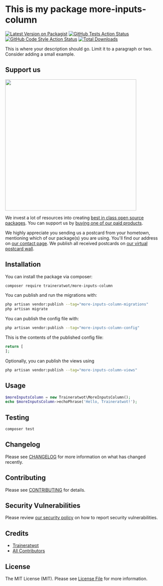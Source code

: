 # This is my package more-inputs-column

[![Latest Version on Packagist](https://img.shields.io/packagist/v/traineratwot/more-inputs-column.svg?style=flat-square)](https://packagist.org/packages/traineratwot/more-inputs-column)
[![GitHub Tests Action Status](https://img.shields.io/github/actions/workflow/status/traineratwot/more-inputs-column/run-tests.yml?branch=main&label=tests&style=flat-square)](https://github.com/traineratwot/more-inputs-column/actions?query=workflow%3Arun-tests+branch%3Amain)
[![GitHub Code Style Action Status](https://img.shields.io/github/actions/workflow/status/traineratwot/more-inputs-column/fix-php-code-style-issues.yml?branch=main&label=code%20style&style=flat-square)](https://github.com/traineratwot/more-inputs-column/actions?query=workflow%3A"Fix+PHP+code+style+issues"+branch%3Amain)
[![Total Downloads](https://img.shields.io/packagist/dt/traineratwot/more-inputs-column.svg?style=flat-square)](https://packagist.org/packages/traineratwot/more-inputs-column)

This is where your description should go. Limit it to a paragraph or two. Consider adding a small example.

## Support us

[<img src="https://github-ads.s3.eu-central-1.amazonaws.com/More-Inputs-Column.jpg?t=1" width="419px" />](https://spatie.be/github-ad-click/More-Inputs-Column)

We invest a lot of resources into creating [best in class open source packages](https://spatie.be/open-source). You can support us by [buying one of our paid products](https://spatie.be/open-source/support-us).

We highly appreciate you sending us a postcard from your hometown, mentioning which of our package(s) you are using. You'll find our address on [our contact page](https://spatie.be/about-us). We publish all received postcards on [our virtual postcard wall](https://spatie.be/open-source/postcards).

## Installation

You can install the package via composer:

```bash
composer require traineratwot/more-inputs-column
```

You can publish and run the migrations with:

```bash
php artisan vendor:publish --tag="more-inputs-column-migrations"
php artisan migrate
```

You can publish the config file with:

```bash
php artisan vendor:publish --tag="more-inputs-column-config"
```

This is the contents of the published config file:

```php
return [
];
```

Optionally, you can publish the views using

```bash
php artisan vendor:publish --tag="more-inputs-column-views"
```

## Usage

```php
$moreInputsColumn = new Traineratwot\MoreInputsColumn();
echo $moreInputsColumn->echoPhrase('Hello, Traineratwot!');
```

## Testing

```bash
composer test
```

## Changelog

Please see [CHANGELOG](CHANGELOG.md) for more information on what has changed recently.

## Contributing

Please see [CONTRIBUTING](CONTRIBUTING.md) for details.

## Security Vulnerabilities

Please review [our security policy](../../security/policy) on how to report security vulnerabilities.

## Credits

- [Traineratwot](https://github.com/traineratwot)
- [All Contributors](../../contributors)

## License

The MIT License (MIT). Please see [License File](LICENSE.md) for more information.
